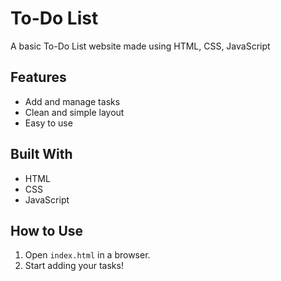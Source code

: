 # To-Do List

A basic To-Do List website made using HTML, CSS, JavaScript

## Features

- Add and manage tasks
- Clean and simple layout
- Easy to use

## Built With

- HTML
- CSS
- JavaScript 

## How to Use

1. Open `index.html` in a browser.
2. Start adding your tasks!
